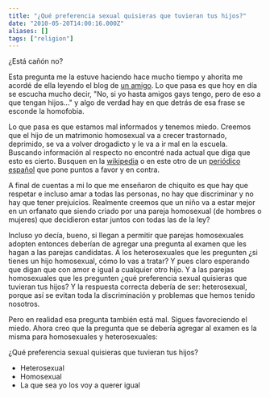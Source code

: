 ```yaml
---
title: "¿Qué preferencia sexual quisieras que tuvieran tus hijos?"
date: "2010-05-20T14:00:16.000Z"
aliases: []
tags: ["religion"]
---
```


¿Está cañón no?

Esta pregunta me la estuve haciendo hace mucho tiempo y ahorita me acordé de ella leyendo el blog de [un amigo](http://experimentoposmo.blogspot.com/2010/05/no-si-yo-hasta-tengo-amigos-gays-pero.html). Lo que pasa es que hoy en día se escucha mucho decir, "No, si yo hasta amigos gays tengo, pero de eso a que tengan hijos..." y algo de verdad hay en que detrás de esa frase se esconde la homofobia.

Lo que pasa es que estamos mal informados y tenemos miedo. Creemos que el hijo de un matrimonio homosexual va a crecer trastornado, deprimido, se va a volver drogadicto y le va a ir mal en la escuela. Buscando información al respecto no encontré nada actual que diga que esto es cierto. Busquen en la [wikipedia](http://es.wikipedia.org/wiki/Matrimonio_entre_personas_del_mismo_sexo#Efectos_del_matrimonio_entre_personas_del_mismo_sexo) o en este otro de un [periódico español](http://www.20minutos.es/noticia/32872/0/matriomonios/homosexuales/informes/) que pone puntos a favor y en contra.

A final de cuentas a mi lo que me enseñaron de chiquito es que hay que respetar e incluso amar a todas las personas, no hay que discriminar y no hay que tener prejuicios. Realmente creemos que un niño va a estar mejor en un orfanato que siendo criado por una pareja homosexual (de hombres o mujeres) que decidieron estar juntos con todas las de la ley?

Incluso yo decía, bueno, si llegan a permitir que parejas homosexuales adopten entonces deberían de agregar una pregunta al examen que les hagan a las parejas candidatas. A los heterosexuales que les pregunten ¿si tienes un hijo homosexual, cómo lo vas a tratar? Y pues claro esperando que digan que con amor e igual a cualquier otro hijo. Y a las parejas homosexuales que les pregunten ¿qué preferencia sexual quisieras que tuvieran tus hijos? Y la respuesta correcta debería de ser: heterosexual, porque así se evitan toda la discriminación y problemas que hemos tenido nosotros.

Pero en realidad esa pregunta también está mal. Sigues favoreciendo el miedo. Ahora creo que la pregunta que se debería agregar al examen es la misma para homosexuales y heterosexuales:

¿Qué preferencia sexual quisieras que tuvieran tus hijos?

- Heterosexual
- Homosexual
- La que sea yo los voy a querer igual